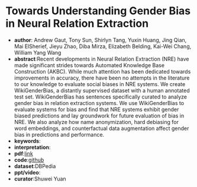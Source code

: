# Towards Understanding Gender Bias in Neural Relation Extraction

* **author**: Andrew  Gaut, Tony Sun, Shirlyn Tang, Yuxin Huang, Jing Qian, Mai ElSherief,  Jieyu Zhao, Diba Mirza, Elizabeth Belding, Kai-Wei Chang, William Yang  Wang
* **abstract**:Recent developments in Neural Relation Extraction (NRE) have made significant strides towards Automated Knowledge Base Construction (AKBC). While much attention has been dedicated towards improvements in accuracy, there have been no attempts in the literature to our knowledge to evaluate social biases in NRE systems. We create WikiGenderBias, a distantly supervised dataset with a human annotated test set. WikiGenderBias has sentences specifically curated to analyze gender bias in relation extraction systems. We use WikiGenderBias to evaluate systems for bias and find that NRE systems exhibit gender biased predictions and lay groundwork for future evaluation of bias in NRE. We also analyze how name anonymization, hard debiasing for word embeddings, and counterfactual data augmentation affect gender bias in predictions and performance.
* **keywords**:
* **interpretation**:
* **pdf**:[link](https://arxiv.org/pdf/1911.03642)
* **code**:[github](https://github.com/AndrewJGaut/Towards-Understanding-Gender-Bias-in-Neural-Relation-Extraction)
* **dataset**:DBPedia
* **ppt/video**:
* **curator**:Shuwei Yuan

